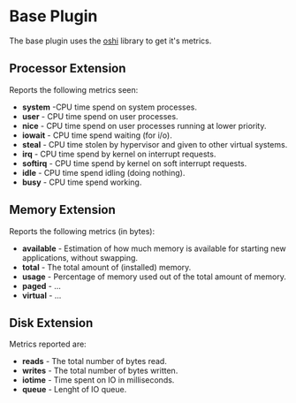 # Base Plugin

The base plugin uses the [oshi](https://github.com/oshi/oshi) library to get it's metrics.

## Processor Extension

Reports the following metrics seen:

- **system** -CPU time spend on system processes.
- **user** - CPU time spend on user processes.
- **nice** - CPU time spend on user processes running at lower priority.
- **iowait** - CPU time spend waiting (for i/o).
- **steal** - CPU time stolen by hypervisor and given to other virtual systems.
- **irq** - CPU time spend by kernel on interrupt requests.
- **softirq** - CPU time spend by kernel on soft interrupt requests.
- **idle** - CPU time spend idling (doing nothing).
- **busy** - CPU time spend working.


## Memory Extension

Reports the following metrics (in bytes):

- **available** - Estimation of how much memory is available for starting new applications, without swapping.
- **total** - The total amount of (installed) memory.
- **usage** - Percentage of memory used out of the total amount of memory.
- **paged** - ...
- **virtual** - ...


## Disk Extension

Metrics reported are:

- **reads** - The total number of bytes read.
- **writes** - The total number of bytes written.
- **iotime** - Time spent on IO in milliseconds.
- **queue** - Lenght of IO queue.